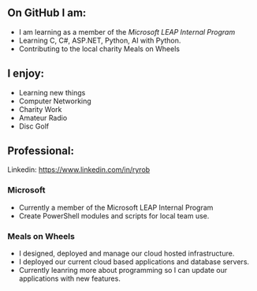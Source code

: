 <!--
**Veranith/Veranith** is a ✨ _special_ ✨ repository because its `README.md` (this file) appears on your GitHub profile.

Here are some ideas to get you started:

- 🔭 I’m currently working on ...
- 🌱 I’m currently learning ...
- 👯 I’m looking to collaborate on ...
- 🤔 I’m looking for help with ...
- 💬 Ask me about ...
- 📫 How to reach me: ...
- 😄 Pronouns: ...
- ⚡ Fun fact: ...
-->


## On GitHub I am:
- I am learning as a member of the *Microsoft LEAP Internal Program*
- Learning C, C#, ASP.NET, Python, AI with Python.
- Contributing to the local charity Meals on Wheels 


## I enjoy:
- Learning new things
- Computer Networking
- Charity Work
- Amateur Radio
- Disc Golf


## Professional:
Linkedin: https://www.linkedin.com/in/ryrob

### Microsoft
- Currently a member of the Microsoft LEAP Internal Program
- Create PowerShell modules and scripts for local team use.

### Meals on Wheels
- I designed, deployed and manage our cloud hosted infrastructure.
- I deployed our current cloud based applications and database servers.
- Currently leanring more about programming so I can update our applications with new features.  


